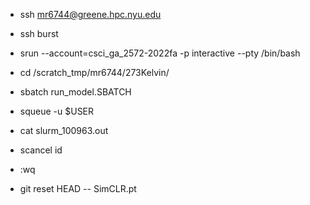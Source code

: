 - ssh mr6744@greene.hpc.nyu.edu
- ssh burst
- srun --account=csci_ga_2572-2022fa -p interactive --pty /bin/bash
- cd /scratch_tmp/mr6744/273Kelvin/

- sbatch run_model.SBATCH 
- squeue -u $USER
- cat slurm_100963.out
- scancel id

- :wq

- git reset HEAD -- SimCLR.pt